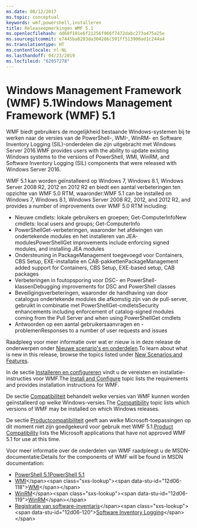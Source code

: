 ```yaml
---
ms.date: 08/12/2017
ms.topic: conceptual
keywords: wmf,powershell,installeren
title: Releaseopmerkingen WMF 5.1
ms.openlocfilehash: dd68f101e6f21256f966f7472dabc273a475a25e
ms.sourcegitcommit: e7445ba8203da304286c591ff513900ad1c244a4
ms.translationtype: HT
ms.contentlocale: nl-NL
ms.lasthandoff: 04/23/2019
ms.locfileid: "62057278"
---
```

# <a name="windows-management-framework-wmf-51"></a><span data-ttu-id="12d06-103">Windows Management Framework (WMF) 5.1</span><span class="sxs-lookup"><span data-stu-id="12d06-103">Windows Management Framework (WMF) 5.1</span></span>

<span data-ttu-id="12d06-104">WMF biedt gebruikers de mogelijkheid bestaande Windows-systemen bij te werken naar de versies van de PowerShell-, WMI-, WinRM- en Software Inventory Logging (SIL)-onderdelen die zijn uitgebracht met Windows Server 2016.</span><span class="sxs-lookup"><span data-stu-id="12d06-104">WMF provides users with the ability to update existing Windows systems to the versions of PowerShell, WMI, WinRM, and Software Inventory Logging (SIL) components that were released with Windows Server 2016.</span></span>

<span data-ttu-id="12d06-105">WMF 5.1 kan worden geïnstalleerd op Windows 7, Windows 8.1, Windows Server 2008 R2, 2012 en 2012 R2 en biedt een aantal verbeteringen ten opzichte van WMF 5.0 RTM, waaronder:</span><span class="sxs-lookup"><span data-stu-id="12d06-105">WMF 5.1 can be installed on Windows 7, Windows 8.1, Windows Server 2008 R2, 2012, and 2012 R2, and provides a number of improvements over WMF 5.0 RTM including:</span></span>

- <span data-ttu-id="12d06-106">Nieuwe cmdlets: lokale gebruikers en groepen; Get-ComputerInfo</span><span class="sxs-lookup"><span data-stu-id="12d06-106">New cmdlets: local users and groups; Get-ComputerInfo</span></span>
- <span data-ttu-id="12d06-107">PowerShellGet-verbeteringen, waaronder het afdwingen van ondertekende modules en het installeren van JEA-modules</span><span class="sxs-lookup"><span data-stu-id="12d06-107">PowerShellGet improvements include enforcing signed modules, and installing JEA modules</span></span>
- <span data-ttu-id="12d06-108">Ondersteuning in PackageManagement toegevoegd voor Containers, CBS Setup, EXE-installatie en CAB-pakketten</span><span class="sxs-lookup"><span data-stu-id="12d06-108">PackageManagement added support for Containers, CBS Setup, EXE-based setup, CAB packages</span></span>
- <span data-ttu-id="12d06-109">Verbeteringen in foutopsporing voor DSC- en PowerShell-klassen</span><span class="sxs-lookup"><span data-stu-id="12d06-109">Debugging improvements for DSC and PowerShell classes</span></span>
- <span data-ttu-id="12d06-110">Beveiligingsverbeteringen, waaronder de handhaving van door catalogus ondertekende modules die afkomstig zijn van de pull-server, gebruikt in combinatie met PowerShellGet-cmdlets</span><span class="sxs-lookup"><span data-stu-id="12d06-110">Security enhancements including enforcement of catalog-signed modules coming from the Pull Server and when using PowerShellGet cmdlets</span></span>
- <span data-ttu-id="12d06-111">Antwoorden op een aantal gebruikersaanvragen en -problemen</span><span class="sxs-lookup"><span data-stu-id="12d06-111">Responses to a number of user requests and issues</span></span>

<span data-ttu-id="12d06-112">Raadpleeg voor meer informatie over wat er nieuw is in deze release de onderwerpen onder [Nieuwe scenario's en onderdelen](https://docs.microsoft.com/powershell/wmf/5.1/scenarios-features).</span><span class="sxs-lookup"><span data-stu-id="12d06-112">To learn about what is new in this release, browse the topics listed under [New Scenarios and Features](https://docs.microsoft.com/powershell/wmf/5.1/scenarios-features).</span></span>

<span data-ttu-id="12d06-113">In de sectie [Installeren en configureren](https://docs.microsoft.com/powershell/wmf/5.1/install-configure) vindt u de vereisten en installatie-instructies voor WMF.</span><span class="sxs-lookup"><span data-stu-id="12d06-113">The [Install and Configure](https://docs.microsoft.com/powershell/wmf/5.1/install-configure) topic lists the requirements and provides installation instructions for WMF.</span></span>

<span data-ttu-id="12d06-114">De sectie [Compatibiliteit](https://docs.microsoft.com/powershell/wmf/5.1/compatibility) behandelt welke versies van WMF kunnen worden geïnstalleerd op welke Windows-versies.</span><span class="sxs-lookup"><span data-stu-id="12d06-114">The [Compatibility](https://docs.microsoft.com/powershell/wmf/5.1/compatibility) topic lists which versions of WMF may be installed on which Windows releases.</span></span>

<span data-ttu-id="12d06-115">De sectie [Productcompatibiliteit](https://docs.microsoft.com/powershell/wmf/5.1/productincompat) geeft aan welke Microsoft-toepassingen op dit moment niet zijn goedgekeurd voor gebruik met WMF 5.1.</span><span class="sxs-lookup"><span data-stu-id="12d06-115">[Product Compatibility](https://docs.microsoft.com/powershell/wmf/5.1/productincompat) lists the Microsoft applications that have not approved WMF 5.1 for use at this time.</span></span>

<span data-ttu-id="12d06-116">Voor meer informatie over de onderdelen van WMF raadpleegt u de MSDN-documentatie:</span><span class="sxs-lookup"><span data-stu-id="12d06-116">Details for the components of WMF will be found in MSDN documentation:</span></span>

- [<span data-ttu-id="12d06-117">PowerShell 5.1</span><span class="sxs-lookup"><span data-stu-id="12d06-117">PowerShell 5.1</span></span>](https://docs.microsoft.com/powershell/)
- <span data-ttu-id="12d06-118">[WMI](https://msdn.microsoft.com/library/jj152383(v=vs.85).aspx)</span><span class="sxs-lookup"><span data-stu-id="12d06-118">[WMI](https://msdn.microsoft.com/library/jj152383(v=vs.85).aspx)</span></span>
- <span data-ttu-id="12d06-119">[WinRM](https://msdn.microsoft.com/library/aa384426(v=vs.85).aspx)</span><span class="sxs-lookup"><span data-stu-id="12d06-119">[WinRM](https://msdn.microsoft.com/library/aa384426(v=vs.85).aspx)</span></span>
- <span data-ttu-id="12d06-120">[Registratie van software-inventaris](https://technet.microsoft.com/library/dn383584(v=ws.11).aspx)</span><span class="sxs-lookup"><span data-stu-id="12d06-120">[Software Inventory Logging](https://technet.microsoft.com/library/dn383584(v=ws.11).aspx)</span></span>
